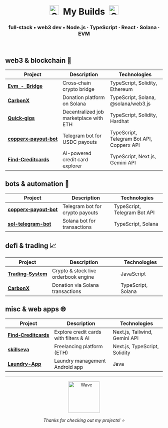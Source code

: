 <div align="center">
  <h1>
    <img src="https://media.giphy.com/media/JIX9t2j0ZTN9S/giphy.gif" alt="Cat Jam" width="30"> &nbsp;My Builds&nbsp; <img src="https://media.giphy.com/media/mlvseq9yvZhba/giphy.gif" alt="Cat GIF" width="30">
  </h1>
  <h3>full‑stack • web3 dev • Node.js · TypeScript · React · Solana · EVM</h3>
  <br/>
</div>

## web3 & blockchain 🧩

| Project | Description | Technologies |
|---------|-------------|--------------|
| [**Evm_-_Bridge**](https://github.com/dodaa08/Evm_-_Bridge) | Cross‑chain crypto bridge | TypeScript, Solidity, Ethereum |
| [**CarbonX**](https://github.com/dodaa08/CarbonX) | Donation platform on Solana | TypeScript, Solana, @solana/web3.js |
| [**Quick‑gigs**](https://github.com/dodaa08/Quick-gigs) | Decentralized job marketplace with ETH | TypeScript, Solidity, Hardhat |
| [**copperx‑payout‑bot**](https://github.com/dodaa08/copperx-payout-bot) | Telegram bot for USDC payouts | TypeScript, Telegram Bot API, Copperx API |
| [**Find‑Creditcards**](https://github.com/dodaa08/Find-Creditcards) | AI-powered credit card explorer | TypeScript, Next.js, Gemini API |

## bots & automation 🤖

| Project | Description | Technologies |
|---------|-------------|--------------|
| [**copperx‑payout‑bot**](https://github.com/dodaa08/copperx-payout-bot) | Telegram bot for crypto payouts | TypeScript, Telegram Bot API |
| [**sol-telegram-bot**](https://github.com/dodaa08/sol-telegram-bot) | Solana bot for transactions | TypeScript, Solana |

## defi & trading 📈

| Project | Description | Technologies |
|---------|-------------|--------------|
| [**Trading‑System**](https://github.com/dodaa08/Trading-System) | Crypto & stock live orderbook engine | JavaScript |
| [**CarbonX**](https://github.com/dodaa08/CarbonX) | Donation via Solana transactions | TypeScript, Solana |

## misc & web apps 🌐

| Project | Description | Technologies |
|---------|-------------|--------------|
| [**Find‑Creditcards**](https://github.com/dodaa08/Find-Creditcards) | Explore credit cards with filters & AI | Next.js, Tailwind, Gemini API |
| [**skillseva**](https://github.com/dodaa08/Quick-gigs) | Freelancing platform (ETH) | Next.js, TypeScript, Solidity |
| [**Laundry-App**](https://github.com/dodaa08/Laundry-App) | Laundry management Android app | Java |

---

<div align="center">
  <img src="https://media.giphy.com/media/3oriO0OEd9QIDdllqo/giphy.gif" alt="Wave" width="100" />
  <p><i>Thanks for checking out my projects! ⭐</i></p>
</div>
